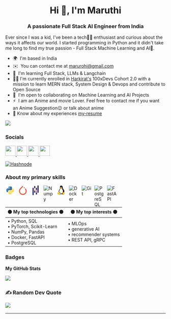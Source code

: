 <h1 align="center">Hi 👋, I'm Maruthi</h1>
<h3 align="center">A passionate Full Stack AI Engineer from India</h3>

Ever since I was a kid, I've been a tech🧑‍💻 enthusiast and curious about the ways it affects our world. I started programming in Python and it didn't take me long to find my true passion - Full Stack Machine Learning and AI🤖.

<!-- <img align="right" height="150" src="https://i.imgflip.com/65efzo.gif"  /> -->

* 🌍  I'm based in India
* ✉️  You can contact me at [marurohi@gmail.com](mailto:marurohi@gmail.com)
* 🧠  I'm learning Full Stack, LLMs & Langchain
* 🧑‍🎓  I'm currently enrolled in [Harkirat's](https://www.youtube.com/@harkirat1) 100xDevs Cohort 2.0 with a mission to learn MERN stack, System Design & Devops and contribute to Open Source
* 🤝  I'm open to collaborating on Machine Learning and AI Projects
* ⚡  I am an Anime and movie Lover. Feel free to contact me if you want an Anime Suggestion😉 or talk about anime
* 📄 Know about my experiences [my-resume](https://docs.google.com/document/d/12sgsWkELi5vJ-UZyyst0NVLzC5WuGu5_eO2vEB_oK1s/edit)

<a href="https://www.x.com/Maruthi18_" target="_blank" rel="noreferrer"><img
src="https://img.shields.io/twitter/follow/Maruthi18_?logo=twitter&style=for-the-badge&color=0891b2&labelColor=1c1917"
/></a>



### Socials

<p align="left"> <a href="https://www.github.com/MaruthiKo" target="_blank" rel="noreferrer"> <picture> <source media="(prefers-color-scheme: dark)" srcset="https://raw.githubusercontent.com/danielcranney/readme-generator/main/public/icons/socials/github-dark.svg" /> <source media="(prefers-color-scheme: light)" srcset="https://raw.githubusercontent.com/danielcranney/readme-generator/main/public/icons/socials/github.svg" /> <img src="https://raw.githubusercontent.com/danielcranney/readme-generator/main/public/icons/socials/github.svg" width="32" height="32" /> </picture> </a> <a href="https://www.linkedin.com/in/maruthi-konjeti" target="_blank" rel="noreferrer"> <picture> <source media="(prefers-color-scheme: dark)" srcset="https://raw.githubusercontent.com/danielcranney/readme-generator/main/public/icons/socials/linkedin-dark.svg" /> <source media="(prefers-color-scheme: light)" srcset="https://raw.githubusercontent.com/danielcranney/readme-generator/main/public/icons/socials/linkedin.svg" /> <img src="https://raw.githubusercontent.com/danielcranney/readme-generator/main/public/icons/socials/linkedin.svg" width="32" height="32" /> </picture> </a> <a href="http://www.medium.com/marurohi" target="_blank" rel="noreferrer"> <picture> <source media="(prefers-color-scheme: dark)" srcset="https://raw.githubusercontent.com/danielcranney/readme-generator/main/public/icons/socials/medium-dark.svg" /> <source media="(prefers-color-scheme: light)" srcset="https://raw.githubusercontent.com/danielcranney/readme-generator/main/public/icons/socials/medium.svg" /> <img src="https://raw.githubusercontent.com/danielcranney/readme-generator/main/public/icons/socials/medium.svg" width="32" height="32" /> </picture> </a> <a href="https://www.x.com/Maruthi18_" target="_blank" rel="noreferrer"> <picture> <source media="(prefers-color-scheme: dark)" srcset="https://raw.githubusercontent.com/danielcranney/readme-generator/main/public/icons/socials/twitter-dark.svg" /> <source media="(prefers-color-scheme: light)" srcset="https://raw.githubusercontent.com/danielcranney/readme-generator/main/public/icons/socials/twitter.svg" /> <img src="https://raw.githubusercontent.com/danielcranney/readme-generator/main/public/icons/socials/twitter.svg" width="32" height="32" /> </picture> </a>
</p>

[![Hashnode](https://img.shields.io/badge/Hashnode-%230077B5.svg?logo=hashnode&logoColor=white)]([https.google.com](https://maruthi1805.hashnode.dev/))

### About my primary skills

<img align="left" alt="Python" width="30px" style="padding-right:10px;" src="https://github.com/devicons/devicon/blob/master/icons/python/python-original.svg" />

<img align="left" alt="Pytorch" width="30px" style="padding-right:10px;" src="https://github.com/devicons/devicon/blob/master/icons/pytorch/pytorch-original.svg" />
<img align="left" alt="Pandas" width="30px" style="padding-right:10px;" src="https://github.com/devicons/devicon/blob/master/icons/pandas/pandas-original.svg" />
<img align="left" alt="Numpy" width="30px" style="padding-right:10px;" src="https://cdn.jsdelivr.net/gh/devicons/devicon/icons/numpy/numpy-original.svg" />
<img align="left" alt="Linux" width="30px" style="padding-right:10px;" src="https://github.com/devicons/devicon/blob/master/icons/linux/linux-original.svg" />
<img align="left" alt="Docker" width="30px" style="padding-right:10px;" src="https://cdn.jsdelivr.net/gh/devicons/devicon/icons/docker/docker-original.svg" />
<img align="left" alt="Git" width="30px" style="padding-right:10px;" src="https://cdn.jsdelivr.net/gh/devicons/devicon/icons/git/git-original.svg" />
<img align="left" alt="PostgreSQL" width="30px" style="padding-right:10px;" src="https://cdn.jsdelivr.net/gh/devicons/devicon/icons/postgresql/postgresql-original.svg" />
<img align="left" alt="FastAPI" width="30px" style="padding-right:10px;" src="https://cdn.jsdelivr.net/gh/devicons/devicon/icons/fastapi/fastapi-original.svg" />

<br/>
<br/>
<br/>

| ⚫️ My **top** technologies ⚫️ | ⚫️ My **top** interests ⚫️ |
|---------------|--------------|
| • Python, SQL <br/> • PyTorch, Scikit-Learn <br/> • NumPy, Pandas <br/> • Docker, FastAPI<br/> • PostgreSQL | • MLOps <br/> • generative AI <br/> • recommender systems <br/> • REST API, gRPC |

### Badges

<b>My GitHub Stats</b>

<a href="http://www.github.com/MaruthiKo"><img src="https://github-readme-streak-stats.herokuapp.com/?user=MaruthiKo&stroke=ffffff&background=1c1917&ring=0891b2&fire=0891b2&currStreakNum=ffffff&currStreakLabel=0891b2&sideNums=ffffff&sideLabels=ffffff&dates=ffffff&hide_border=true" /></a>

### ✍️ Random Dev Quote
![](https://quotes-github-readme.vercel.app/api?type=horizontal&theme=radical)

---
<!-- Proudly created with GPRM ( https://gprm.itsvg.in ) -->









